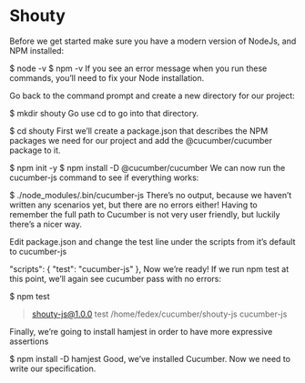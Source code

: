 # Shouty

Before we get started make sure you have a modern version of NodeJs, and NPM installed:

$ node -v
$ npm -v
If you see an error message when you run these commands, you’ll need to fix your Node installation.

Go back to the command prompt and create a new directory for our project:

$ mkdir shouty
Go use cd to go into that directory.

$ cd shouty
First we’ll create a package.json that describes the NPM packages we need for our project and add the @cucumber/cucumber package to it.

$ npm init -y
$ npm install -D @cucumber/cucumber
We can now run the cucumber-js command to see if everything works:

$ ./node_modules/.bin/cucumber-js
There’s no output, because we haven’t written any scenarios yet, but there are no errors either! Having to remember the full path to Cucumber is not very user friendly, but luckily there’s a nicer way.

Edit package.json and change the test line under the scripts from it’s default to cucumber-js

  "scripts": {
    "test": "cucumber-js"
  },
Now we’re ready! If we run npm test at this point, we’ll again see cucumber pass with no errors:

$ npm test

> shouty-js@1.0.0 test /home/fedex/cucumber/shouty-js
> cucumber-js

>
Finally, we’re going to install hamjest in order to have more expressive assertions

$ npm install -D hamjest
Good, we’ve installed Cucumber. Now we need to write our specification.